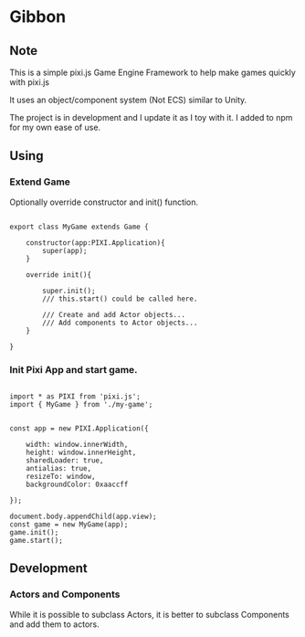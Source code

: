 # Gibbon

## Note
This is a simple pixi.js Game Engine Framework to help make games quickly with pixi.js

It uses an object/component system (Not ECS) similar to Unity.

The project is in development and I update it as I toy with it. I added to npm for my own ease of use.

## Using

### Extend Game

Optionally override constructor and init() function.

```import { Game } from 'gibbon.js';

export class MyGame extends Game {

    constructor(app:PIXI.Application){
        super(app);
    }

    override init(){

        super.init();
        /// this.start() could be called here.

        /// Create and add Actor objects...
        /// Add components to Actor objects...
    }

}
```


### Init Pixi App and start game.

```

import * as PIXI from 'pixi.js';
import { MyGame } from './my-game';


const app = new PIXI.Application({

    width: window.innerWidth,
    height: window.innerHeight,
    sharedLoader: true,
    antialias: true,
    resizeTo: window,
    backgroundColor: 0xaaccff

});

document.body.appendChild(app.view);
const game = new MyGame(app);
game.init();
game.start();
```


## Development


### Actors and Components

While it is possible to subclass Actors, it is better to subclass Components
and add them to actors.
